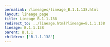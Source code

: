 ```yaml
---
permalink: /lineages/lineage_B.1.1.138.html
layout: lineage_page
title: Lineage B.1.1.138
redirect_to: ../lineage.html?lineage=B.1.1.138
lineage: B.1.1.138
parent: B.1.1
children: ['B.1.1.138']
---
```

